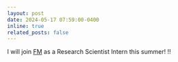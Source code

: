 ```yaml
---
layout: post
date: 2024-05-17 07:59:00-0400
inline: true
related_posts: false
---
```


I will join [FM](https://www.fm.com) as a Research Scientist Intern this summer! !!
